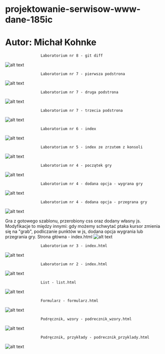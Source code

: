 # projektowanie-serwisow-www-dane-185ic
# Autor: Michał Kohnke

					Laboratorium nr 8 - git diff 
![alt text](https://github.com/MichalKohnke/projektowanie-serwisow-www-dane-185ic/blob/main/lab_8/lab8_screeny/git_diif_calosc.png)

					Laboratorium nr 7 - pierwsza podstrona 
![alt text](https://github.com/MichalKohnke/projektowanie-serwisow-www-dane-185ic/blob/main/Lab7/lab7_screeny/home.png)

					Laboratorium nr 7 - druga podstrona
![alt text](https://github.com/MichalKohnke/projektowanie-serwisow-www-dane-185ic/blob/main/Lab7/lab7_screeny/about.png)

					Laboratorium nr 7 - trzecia podstrona
![alt text](https://github.com/MichalKohnke/projektowanie-serwisow-www-dane-185ic/blob/main/Lab7/lab7_screeny/users.png)

					Laboratorium nr 6 - index 
![alt text](https://github.com/MichalKohnke/projektowanie-serwisow-www-dane-185ic/blob/main/Lab6/lab6_screeny/index.png)

					Laboratorium nr 5 - index ze zrzutem z konsoli
![alt text](https://github.com/MichalKohnke/projektowanie-serwisow-www-dane-185ic/blob/main/Lab5/lab5_screeny/index_screen.png)

					Laboratorium nr 4 - początek gry
![alt text](https://github.com/MichalKohnke/projektowanie-serwisow-www-dane-185ic/blob/main/Lab4/lab4_screeny/index.png)

					Laboratorium nr 4 - dodana opcja - wygrana gry
![alt text](https://github.com/MichalKohnke/projektowanie-serwisow-www-dane-185ic/blob/main/Lab4/lab4_screeny/wygrana.png)

					Laboratorium nr 4 - dodana opcja - przegrana gry
![alt text](https://github.com/MichalKohnke/projektowanie-serwisow-www-dane-185ic/blob/main/Lab4/lab4_screeny/przegrana.png)

Gra z gotowego szablonu, przerobiony css oraz dodany własny js. Modyfikacje to między innymi: gdy możemy schwytać ptaka kursor zmienia się na "grab", podliczanie punktów w js, dodana opcja wygrania lub przegrania gry.
					Strona główna - index.html
![alt text](https://github.com/MichalKohnke/projektowanie-serwisow-www-dane-185ic/blob/main/lab1_screeny/index.png)

					Laboratorium nr 3 - index.html
![alt text](https://github.com/MichalKohnke/projektowanie-serwisow-www-dane-185ic/blob/main/Lab3/lab3_screeny/index_screen.png)

					Laboratorium nr 2 - index.html
![alt text](https://github.com/MichalKohnke/projektowanie-serwisow-www-dane-185ic/blob/main/Lab2/lab2_screeny/index_screen.png)

					List - list.html
![alt text](https://github.com/MichalKohnke/projektowanie-serwisow-www-dane-185ic/blob/main/lab1_screeny/list.png)

					Formularz - formularz.html
![alt text](https://github.com/MichalKohnke/projektowanie-serwisow-www-dane-185ic/blob/main/lab1_screeny/formularz.png)

					Podręcznik, wzory - podrecznik_wzory.html
![alt text](https://github.com/MichalKohnke/projektowanie-serwisow-www-dane-185ic/blob/main/lab1_screeny/podrecznik_wzory.png)

					Podręcznik, przykłady - podrecznik_przyklady.html
![alt text](https://github.com/MichalKohnke/projektowanie-serwisow-www-dane-185ic/blob/main/lab1_screeny/podrecznik_przyklady.png)






